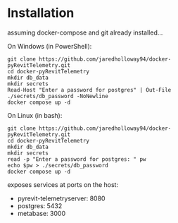 # Installation

assuming docker-compose and git already installed...

On Windows (in PowerShell):
```
git clone https://github.com/jaredholloway94/docker-pyRevitTelemetry.git
cd docker-pyRevitTelemetry
mkdir db_data
mkdir secrets
Read-Host "Enter a password for postgres" | Out-File ./secrets/db_password -NoNewline
docker compose up -d
```

On Linux (in bash):
```
git clone https://github.com/jaredholloway94/docker-pyRevitTelemetry.git
cd docker-pyRevitTelemetry
mkdir db_data
mkdir secrets
read -p "Enter a password for postgres: " pw
echo $pw > ./secrets/db_password
docker compose up -d
```


exposes services at ports on the host:
- pyrevit-telemetryserver: 8080
- postgres: 5432
- metabase: 3000
